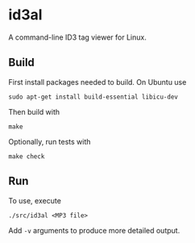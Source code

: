 # id3al
A command-line ID3 tag viewer for Linux.

## Build

First install packages needed to build. On Ubuntu use

    sudo apt-get install build-essential libicu-dev

Then build with

    make

Optionally, run tests with

    make check

## Run

To use, execute

    ./src/id3al <MP3 file>

Add `-v` arguments to produce more detailed output.

